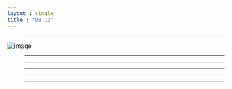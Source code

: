 ```yaml
---
layout : single
title : "DB 10"
---
```

>****

![image](https://user-images.githubusercontent.com/105334682/180896675-122eb04e-85c2-48af-a44a-fd63f9c5a025.png)
>****


>****


>****


>****


>****
